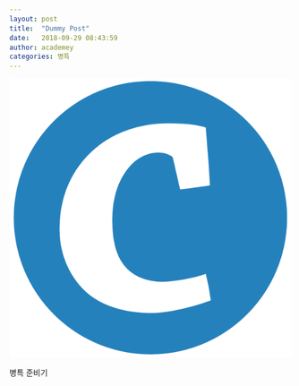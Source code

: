 ```yaml
---
layout: post
title:  "Dummy Post"
date:   2018-09-29 08:43:59
author: academey
categories: 병특
---
```


![All Text](/assets/logo.png)

병특 준비기
